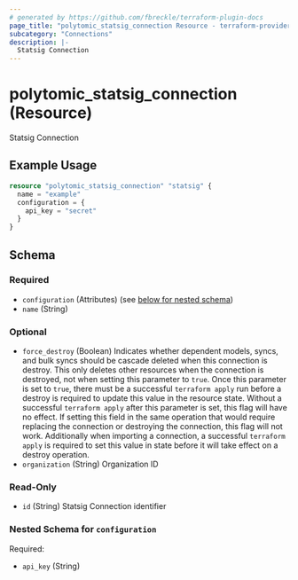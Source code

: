 ```yaml
---
# generated by https://github.com/fbreckle/terraform-plugin-docs
page_title: "polytomic_statsig_connection Resource - terraform-provider-polytomic"
subcategory: "Connections"
description: |-
  Statsig Connection
---
```


# polytomic_statsig_connection (Resource)

Statsig Connection

## Example Usage

```terraform
resource "polytomic_statsig_connection" "statsig" {
  name = "example"
  configuration = {
    api_key = "secret"
  }
}
```

<!-- schema generated by tfplugindocs -->
## Schema

### Required

- `configuration` (Attributes) (see [below for nested schema](#nestedatt--configuration))
- `name` (String)

### Optional

- `force_destroy` (Boolean) Indicates whether dependent models, syncs, and bulk syncs should be cascade deleted when this connection is destroy. This only deletes other resources when the connection is destroyed, not when setting this parameter to `true`. Once this parameter is set to `true`, there must be a successful `terraform apply` run before a destroy is required to update this value in the resource state. Without a successful `terraform apply` after this parameter is set, this flag will have no effect. If setting this field in the same operation that would require replacing the connection or destroying the connection, this flag will not work. Additionally when importing a connection, a successful `terraform apply` is required to set this value in state before it will take effect on a destroy operation.
- `organization` (String) Organization ID

### Read-Only

- `id` (String) Statsig Connection identifier

<a id="nestedatt--configuration"></a>
### Nested Schema for `configuration`

Required:

- `api_key` (String)


